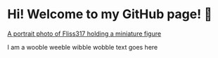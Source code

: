 # Hi! Welcome to my GitHub page! :wave:

[A portrait photo of Fliss317 holding a miniature figure](https://github.com/Fliss317/Fliss317/blob/main/20220912_112532.jpg)

I am a wooble weeble wibble wobble text goes here

